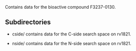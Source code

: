 Contains data for the bioactive compound F3237-0130.

## Subdirectories

- cside/ contains data for the C-side search space on rv1821.

- nside/ contains data for the N-side search space on rv1821.

